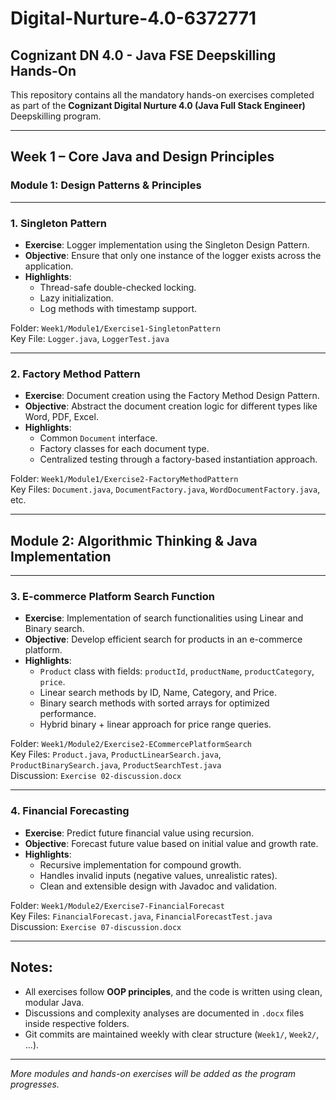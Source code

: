 # Digital-Nurture-4.0-6372771

## Cognizant DN 4.0 - Java FSE Deepskilling Hands-On

This repository contains all the mandatory hands-on exercises completed as part of the **Cognizant Digital Nurture 4.0 (Java Full Stack Engineer)** Deepskilling program.

---

## Week 1 – Core Java and Design Principles

### Module 1: Design Patterns & Principles

---

### 1. Singleton Pattern
- **Exercise**: Logger implementation using the Singleton Design Pattern.
- **Objective**: Ensure that only one instance of the logger exists across the application.
- **Highlights**:
  - Thread-safe double-checked locking.
  - Lazy initialization.
  - Log methods with timestamp support.

 Folder: `Week1/Module1/Exercise1-SingletonPattern`  
 Key File: `Logger.java`, `LoggerTest.java`

---

### 2. Factory Method Pattern
- **Exercise**: Document creation using the Factory Method Design Pattern.
- **Objective**: Abstract the document creation logic for different types like Word, PDF, Excel.
- **Highlights**:
  - Common `Document` interface.
  - Factory classes for each document type.
  - Centralized testing through a factory-based instantiation approach.

Folder: `Week1/Module1/Exercise2-FactoryMethodPattern`  
Key Files: `Document.java`, `DocumentFactory.java`, `WordDocumentFactory.java`, etc.

---

## Module 2: Algorithmic Thinking & Java Implementation

---

### 3. E-commerce Platform Search Function
- **Exercise**: Implementation of search functionalities using Linear and Binary search.
- **Objective**: Develop efficient search for products in an e-commerce platform.
- **Highlights**:
  - `Product` class with fields: `productId`, `productName`, `productCategory`, `price`.
  - Linear search methods by ID, Name, Category, and Price.
  - Binary search methods with sorted arrays for optimized performance.
  - Hybrid binary + linear approach for price range queries.

Folder: `Week1/Module2/Exercise2-ECommercePlatformSearch`  
Key Files: `Product.java`, `ProductLinearSearch.java`, `ProductBinarySearch.java`, `ProductSearchTest.java`  
Discussion: `Exercise 02-discussion.docx`

---

### 4. Financial Forecasting
- **Exercise**: Predict future financial value using recursion.
- **Objective**: Forecast future value based on initial value and growth rate.
- **Highlights**:
  - Recursive implementation for compound growth.
  - Handles invalid inputs (negative values, unrealistic rates).
  - Clean and extensible design with Javadoc and validation.

Folder: `Week1/Module2/Exercise7-FinancialForecast`  
Key Files: `FinancialForecast.java`, `FinancialForecastTest.java`  
Discussion: `Exercise 07-discussion.docx`

---

## Notes:
- All exercises follow **OOP principles**, and the code is written using clean, modular Java.
- Discussions and complexity analyses are documented in `.docx` files inside respective folders.
- Git commits are maintained weekly with clear structure (`Week1/`, `Week2/`, ...).

---

 *More modules and hands-on exercises will be added as the program progresses.*
